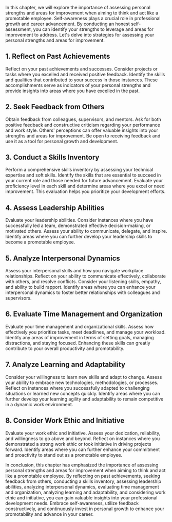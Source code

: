 
In this chapter, we will explore the importance of assessing personal strengths and areas for improvement when aiming to think and act like a promotable employee. Self-awareness plays a crucial role in professional growth and career advancement. By conducting an honest self-assessment, you can identify your strengths to leverage and areas for improvement to address. Let's delve into strategies for assessing your personal strengths and areas for improvement.

**1. Reflect on Past Achievements**
-----------------------------------

Reflect on your past achievements and successes. Consider projects or tasks where you excelled and received positive feedback. Identify the skills and qualities that contributed to your success in those instances. These accomplishments serve as indicators of your personal strengths and provide insights into areas where you have excelled in the past.

**2. Seek Feedback from Others**
--------------------------------

Obtain feedback from colleagues, supervisors, and mentors. Ask for both positive feedback and constructive criticism regarding your performance and work style. Others' perceptions can offer valuable insights into your strengths and areas for improvement. Be open to receiving feedback and use it as a tool for personal growth and development.

**3. Conduct a Skills Inventory**
---------------------------------

Perform a comprehensive skills inventory by assessing your technical expertise and soft skills. Identify the skills that are essential to succeed in your current role and those needed for future advancement. Evaluate your proficiency level in each skill and determine areas where you excel or need improvement. This evaluation helps you prioritize your development efforts.

**4. Assess Leadership Abilities**
----------------------------------

Evaluate your leadership abilities. Consider instances where you have successfully led a team, demonstrated effective decision-making, or motivated others. Assess your ability to communicate, delegate, and inspire. Identify areas where you can further develop your leadership skills to become a promotable employee.

**5. Analyze Interpersonal Dynamics**
-------------------------------------

Assess your interpersonal skills and how you navigate workplace relationships. Reflect on your ability to communicate effectively, collaborate with others, and resolve conflicts. Consider your listening skills, empathy, and ability to build rapport. Identify areas where you can enhance your interpersonal dynamics to foster better relationships with colleagues and supervisors.

**6. Evaluate Time Management and Organization**
------------------------------------------------

Evaluate your time management and organizational skills. Assess how effectively you prioritize tasks, meet deadlines, and manage your workload. Identify any areas of improvement in terms of setting goals, managing distractions, and staying focused. Enhancing these skills can greatly contribute to your overall productivity and promotability.

**7. Analyze Learning and Adaptability**
----------------------------------------

Consider your willingness to learn new skills and adapt to change. Assess your ability to embrace new technologies, methodologies, or processes. Reflect on instances where you successfully adapted to challenging situations or learned new concepts quickly. Identify areas where you can further develop your learning agility and adaptability to remain competitive in a dynamic work environment.

**8. Consider Work Ethic and Initiative**
-----------------------------------------

Evaluate your work ethic and initiative. Assess your dedication, reliability, and willingness to go above and beyond. Reflect on instances where you demonstrated a strong work ethic or took initiative in driving projects forward. Identify areas where you can further enhance your commitment and proactivity to stand out as a promotable employee.

In conclusion, this chapter has emphasized the importance of assessing personal strengths and areas for improvement when aiming to think and act like a promotable employee. By reflecting on past achievements, seeking feedback from others, conducting a skills inventory, assessing leadership abilities, analyzing interpersonal dynamics, evaluating time management and organization, analyzing learning and adaptability, and considering work ethic and initiative, you can gain valuable insights into your professional development needs. Embrace self-awareness, utilize feedback constructively, and continuously invest in personal growth to enhance your promotability and advance in your career.
